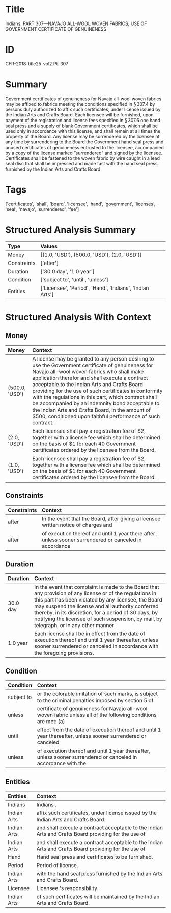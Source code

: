 # Title

 Indians. PART 307—NAVAJO ALL-WOOL WOVEN FABRICS; USE OF GOVERNMENT CERTIFICATE OF GENUINENESS


# ID

 CFR-2018-title25-vol2.Pt. 307


# Summary

Government certificates of genuineness for Navajo all-wool woven fabrics may be affixed to fabrics meeting the conditions specified in &#167;&#8201;307.4 by persons duly authorized to affix such certificates, under license issued by the Indian Arts and Crafts Board.
Each licensee will be furnished, upon payment of the registration and license fees specified in &#167;&#8201;307.6 one hand seal press and a supply of blank Government certificates, which shall be used only in accordance with this license, and shall remain at all times the property of the Board.
Any license may be surrendered by the licensee at any time by surrendering to the Board the Government hand seal press and unused certificates of genuineness entrusted to the licensee, accompanied by a copy of the license marked &#8220;surrendered&#8221; and signed by the licensee.
Certificates shall be fastened to the woven fabric by wire caught in a lead seal disc that shall be impressed and made fast with the hand seal press furnished by the Indian Arts and Crafts Board.


# Tags

['certificates', 'shall', 'board', 'licensee', 'hand', 'government', 'licenses', 'seal', 'navajo', 'surrendered', 'fee']


# Structured Analysis Summary

| Type        | Values                                                   |
|:------------|:---------------------------------------------------------|
| Money       | [(1.0, 'USD'), (500.0, 'USD'), (2.0, 'USD')]             |
| Constraints | ['after']                                                |
| Duration    | ['30.0 day', '1.0 year']                                 |
| Condition   | ['subject to', 'until', 'unless']                        |
| Entities    | ['Licensee', 'Period', 'Hand', 'Indians', 'Indian Arts'] |


# Structured Analysis With Context

 


## Money

| Money          | Context                                                                                                                                                                                                                                                                                                                                                                                                                                                                                                                                |
|:---------------|:---------------------------------------------------------------------------------------------------------------------------------------------------------------------------------------------------------------------------------------------------------------------------------------------------------------------------------------------------------------------------------------------------------------------------------------------------------------------------------------------------------------------------------------|
| (500.0, 'USD') | A license may be granted to any person desiring to use the Government certificate of genuineness for Navajo all-wool woven fabrics who shall make application therefor and shall execute a contract acceptable to the Indian Arts and Crafts Board providing for the use of such certificates in conformity with the regulations in this part, which contract shall be accompanied by an indemnity bond acceptable to the Indian Arts and Crafts Board, in the amount of $500, conditioned upon faithful performance of such contract. |
| (2.0, 'USD')   | Each licensee shall pay a registration fee of $2, together with a license fee which shall be determined on the basis of $1 for each 40 Government certificates ordered by the licensee from the Board.                                                                                                                                                                                                                                                                                                                                 |
| (1.0, 'USD')   | Each licensee shall pay a registration fee of $2, together with a license fee which shall be determined on the basis of $1 for each 40 Government certificates ordered by the licensee from the Board.                                                                                                                                                                                                                                                                                                                                 |


## Constraints

| Constraints   | Context                                                                                                 |
|:--------------|:--------------------------------------------------------------------------------------------------------|
| after         | In the event that the Board,  after giving a licensee written notice of charges and                     |
| after         | of execution thereof and until 1 year there after , unless sooner surrendered or canceled in accordance |


## Duration

| Duration   | Context                                                                                                                                                                                                                                                                                                                                                                  |
|:-----------|:-------------------------------------------------------------------------------------------------------------------------------------------------------------------------------------------------------------------------------------------------------------------------------------------------------------------------------------------------------------------------|
| 30.0 day   | In the event that complaint is made to the Board that any provision of any license or of the regulations in this part has been violated by any licensee, the Board may suspend the license and all authority conferred thereby, in its discretion, for a period of 30 days, by notifying the licensee of such suspension, by mail, by telegraph, or in any other manner. |
| 1.0 year   | Each license shall be in effect from the date of execution thereof and until 1 year thereafter, unless sooner surrendered or canceled in accordance with the foregoing provisions.                                                                                                                                                                                       |


## Condition

| Condition   | Context                                                                                                         |
|:------------|:----------------------------------------------------------------------------------------------------------------|
| subject to  | or the colorable imitation of such marks, is subject to the criminal penalties imposed by section 5 of          |
| unless      | certificate of genuineness for Navajo all-wool woven fabric unless all of the following conditions are met: (a) |
| until       | effect from the date of execution thereof and until 1 year thereafter, unless sooner surrendered or canceled    |
| unless      | of execution thereof and until 1 year thereafter, unless sooner surrendered or canceled in accordance with the  |


## Entities

| Entities    | Context                                                                                              |
|:------------|:-----------------------------------------------------------------------------------------------------|
| Indians     | Indians .                                                                                            |
| Indian Arts | affix such certificates, under license issued by the Indian Arts  and Crafts Board.                  |
| Indian Arts | and shall execute a contract acceptable to the Indian Arts and Crafts Board providing for the use of |
| Indian Arts | and shall execute a contract acceptable to the Indian Arts and Crafts Board providing for the use of |
| Hand        | Hand  seal press and certificates to be furnished.                                                   |
| Period      | Period  of license.                                                                                  |
| Indian Arts | with the hand seal press furnished by the Indian Arts  and Crafts Board.                             |
| Licensee    | Licensee 's responsibility.                                                                          |
| Indian Arts | of such certificates will be maintained by the Indian Arts  and Crafts Board.                        |


